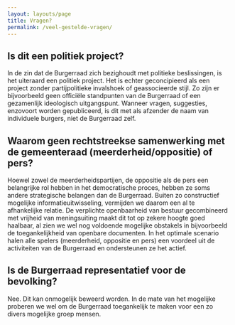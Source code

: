 ```yaml
---
layout: layouts/page
title: Vragen?
permalink: /veel-gestelde-vragen/
---
```


## Is dit een politiek project?
In de zin dat de Burgerraad zich bezighoudt met politieke beslissingen, is het uiteraard een politiek project. Het is echter geconcipieerd als een project zonder partijpolitieke invalshoek of geassocieerde stijl. Zo zijn er bijvoorbeeld geen officiële standpunten van de Burgerraad of een gezamenlijk ideologisch uitgangspunt. Wanneer vragen, suggesties, enzovoort worden gepubliceerd, is dit met als afzender de naam van individuele burgers, niet de Burgerraad zelf.

## Waarom geen rechtstreekse samenwerking met de gemeenteraad (meerderheid/oppositie) of pers?
Hoewel zowel de meerderheidspartijen, de oppositie als de pers een belangrijke rol hebben in het democratische proces, hebben ze soms andere strategische belangen dan de Burgerraad. Buiten zo constructief mogelijke informatieuitwisseling, vermijden we daarom een al te afhankelijke relatie. De verplichte openbaarheid van bestuur gecombineerd met vrijheid van meningsuiting maakt dit tot op zekere hoogte goed haalbaar, al zien we wel nog voldoende mogelijke obstakels in bijvoorbeeld de toegankelijkheid van openbare documenten. In het optimale scenario halen alle spelers (meerderheid, oppositie en pers) een voordeel uit de activiteiten van de Burgerraad en ondersteunen ze het actief.

## Is de Burgerraad representatief voor de bevolking?
Nee. Dit kan onmogelijk beweerd worden. In de mate van het mogelijke proberen we wel om de Burgerraad toegankelijk te maken voor een zo divers mogelijke groep mensen.
